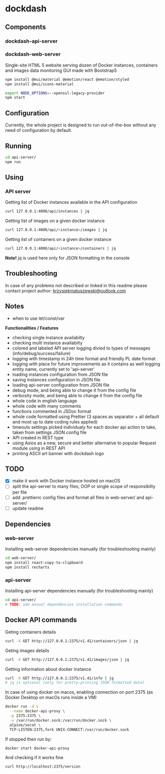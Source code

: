 # dockdash

## Components

### dockdash-api-server

### dockdash-web-server

Single-site HTML 5 website serving dozen of Docker instances, containers and images data monitoring GUI made with Bootstrap5

```bash
npm install @mui/material @emotion/react @emotion/styled
npm install @mui/icons-material
```

```bash
export NODE_OPTIONS=--openssl-legacy-provider
npm start
```

## Configuration

Currently, the whole project is designed to run out-of-the-box without any need of configuration by default.

## Running

```bash
cd api-server/
npm run
```

## Using

### API server

Getting list of Docker instances available in the API configuration

```bash
curl 127.0.0.1:4000/api/instances | jq
```

Getting list of images on a given docker instance

```bash
curl 127.0.0.1:4000/api/<instance>/images | jq
```

Getting list of containers on a given docker instance

```bash
curl 127.0.0.1:4000/api/<instance>/containers | jq
```

**Note!** _jq_ is used here only for JSON formatting in the console

## Troubleshooting

In case of any problems not described or linked in this readme please contact project author: krzysiekmatuszewski@outlook.com

## Notes

- when to use let/const/var

**Functionalities / Features**

- checking single instance availabilty
- checking multi instance availabilty
- colored and labeled API server logging divied to types of messages (info/debug/success/failure)
- logging with timestamp in 24h time format and friendly PL date format
- logging with place for future improvements as it contains as well logging entity name, currently set to 'api-server'
- loading instances configuration from JSON file
- saving instances configuration in JSON file
- loading api-server configuration from JSON file
- debug mode, and being able to change it from the config file
- verbosity mode, and being able to change it from the config file
- whole code in english language
- whole code with many comments
- functions commented in JSDoc format
- whole code formatted using Prettier (3 spaces as separator + all default and most up to date coding rules applied)
- timeouts settings picked individualy for each docker api action to take, taken from settings JSON config file
- API created in REST type
- using Axios as a new, secure and better alternative to popular Request module using in REST API
- printing ASCII art banner with dockdash logo
  
## TODO

- [x] make it work with Docker instance hosted on macOS
- [ ] split the api-server to many files, OOP or single scope of responsibilty per file
- [ ] add .prettierrc config files and format all files in web-server/ and api-server/
- [ ] update readme

## Dependencies

### web-server

Installing web-server dependencies manually (for troubleshooting mainly)

```bash
cd web-server/
npm install react-copy-to-clipboard
npm install recharts
```

### api-server

Installing api-server dependencies manually (for troubleshooting mainly)

```bash
cd api-server/
# TODO: add manual dependencies installation commands
```

## Docker API commands

Geting containers details

```bash
curl -X GET http://127.0.0.1:2375/v1.41/containers/json | jq
```

Geting images details

```bash
curl -X GET http://127.0.0.1:2375/v1.41/images/json | jq
```

Getting information about docker instance

```bash
curl -X GET http://127.0.0.1:2375/v1.41/info | jq
# jq is optional (only for pretty-printing JSON formatted data)
```

In case of using docker on macos, enabling connection on port 2375 (as Docker Desktop on macOs runs inside a VM)

```bash
docker run -d \
  --name docker-api-proxy \
  -p 2375:2375 \
  -v /var/run/docker.sock:/var/run/docker.sock \
  alpine/socat \
  TCP-LISTEN:2375,fork UNIX-CONNECT:/var/run/docker.sock
```

If stopped then run by:
```bash
docker start docker-api-proxy
```

And checking if it works fine

```bash
curl http://localhost:2375/version
```
